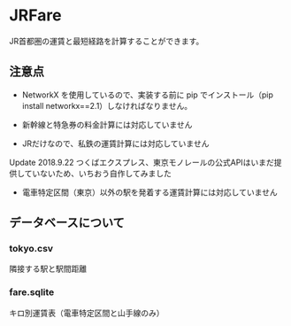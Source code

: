 # JRFare
JR首都圏の運賃と最短経路を計算することができます。

## 注意点
- NetworkX を使用しているので、実装する前に pip でインストール（pip install networkx==2.1）しなければなりません。

- 新幹線と特急券の料金計算には対応していません

- JRだけなので、私鉄の運賃計算には対応していません

Update 2018.9.22 つくばエクスプレス、東京モノレールの公式APIはいまだ提供していないため、いちおう自作してみました

- 電車特定区間（東京）以外の駅を発着する運賃計算には対応していません

## データベースについて
### tokyo.csv
隣接する駅と駅間距離

### fare.sqlite
キロ別運賃表（電車特定区間と山手線のみ）
